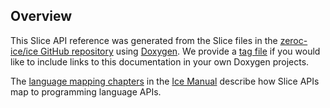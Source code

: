 ## Overview

This Slice API reference was generated from the Slice files in the
[zeroc-ice/ice GitHub repository](https://github.com/zeroc-ice/ice/tree/3.8/slice)
using [Doxygen](http://www.doxygen.nl/). We provide a [tag file](../slice.tag) if you
would like to include links to this documentation in your own Doxygen projects.

The [language mapping chapters](https://doc.zeroc.com/ice/3.8/language-mappings)
in the [Ice Manual](https://doc.zeroc.com/ice/3.8/introduction) describe how Slice
APIs map to programming language APIs.
